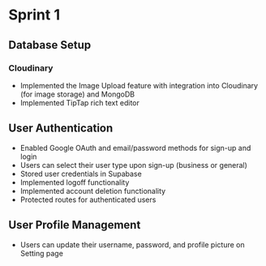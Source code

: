 # Sprint 1

## Database Setup
### Cloudinary
- Implemented the Image Upload feature with integration into Cloudinary (for image storage) and MongoDB
- Implemented TipTap rich text editor

## User Authentication
* Enabled Google OAuth and email/password methods for sign-up and login
* Users can select their user type upon sign-up (business or general)
* Stored user credentials in Supabase
* Implemented logoff functionality
* Implemented account deletion functionality
* Protected routes for authenticated users

## User Profile Management
* Users can update their username, password, and profile picture on Setting page
